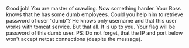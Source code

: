 Good job!
You are master of crawling. Now something harder. Your Boss knows that he has some dumb
employees. Could you help him to retrieve password of user "dumb"? He knows only username and
that this user works with tomcat service. But that all.
It is up to you.
Your flag will be password of this dumb user.
PS: Do not forget, that the IP and port below won't accept netcat connections (despite the message).
